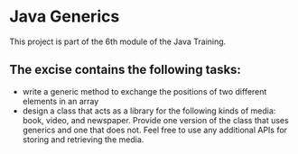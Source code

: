 # Java Generics
This project is part of the 6th module of the Java Training.

## The excise contains the following tasks:

- write a generic method to exchange the positions of two different elements in an array
- design a class that acts as a library for the following kinds of media: book, video, and newspaper.
Provide one version of the class that uses generics and one that does not.
Feel free to use any additional APIs for storing and retrieving the media.
